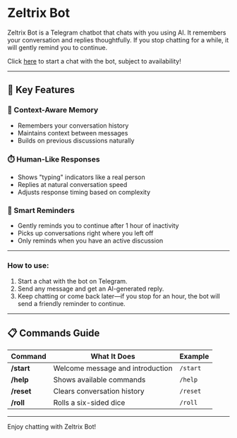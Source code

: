 # Zeltrix Bot

Zeltrix Bot is a Telegram chatbot that chats with you using AI. It remembers your conversation and replies thoughtfully. If you stop chatting for a while, it will gently remind you to continue.

Click [here](https://t.me/zeltrixbot) to start a chat with the bot, subject to availability!

---

## 🌟 Key Features

### 🧠 Context-Aware Memory
- Remembers your conversation history
- Maintains context between messages
- Builds on previous discussions naturally

### ⏱️ Human-Like Responses
- Shows "typing" indicators like a real person
- Replies at natural conversation speed
- Adjusts response timing based on complexity

### 🔔 Smart Reminders
- Gently reminds you to continue after 1 hour of inactivity
- Picks up conversations right where you left off
- Only reminds when you have an active discussion

---

### How to use:
1. Start a chat with the bot on Telegram.
2. Send any message and get an AI-generated reply.
3. Keep chatting or come back later—if you stop for an hour, the bot will send a friendly reminder to continue.

---

## 📋 Commands Guide

| Command | What It Does | Example |
|---------|--------------|---------|
| **/start** | Welcome message and introduction | `/start` |
| **/help** | Shows available commands | `/help` |
| **/reset** | Clears conversation history | `/reset` |
| **/roll** | Rolls a six-sided dice | `/roll` |

---

Enjoy chatting with Zeltrix Bot!